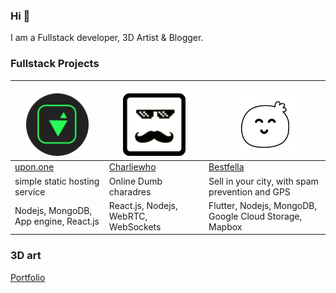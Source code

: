 ### Hi 👋 
I am a Fullstack developer, 3D Artist & Blogger.
<br/>
### Fullstack Projects

| <br/><img src="./upon.one.png" height="100" width="100"><br/>  | <br/><img src="./charliewho.png" height="100" width="100"><br/>  | <br/><img src="./bestfella.png" height="100" width="100"> <br/> |
| ------------- | ------------- | ------------- |
| [upon.one](https://www.upon.one)  | [Charliewho](https://charliewho.upon.one) |  [Bestfella](https://bestfella.upon.one) |
| simple static hosting service  | Online Dumb charadres  |  Sell in your city, with spam prevention and GPS  |
| Nodejs, MongoDB, App engine, React.js | React.js, Nodejs, WebRTC, WebSockets  |  Flutter, Nodejs, MongoDB, Google Cloud Storage, Mapbox |


### 3D art



[Portfolio](https://www.artstation.com/itsarnavsingh)

<!--
**itsarnavsingh/itsarnavsingh** is a ✨ _special_ ✨ repository because its `README.md` (this file) appears on your GitHub profile.

Here are some ideas to get you started:

- 🔭 I’m currently working on ...
- 🌱 I’m currently learning ...
- 👯 I’m looking to collaborate on ...
- 🤔 I’m looking for help with ...
- 💬 Ask me about ...
- 📫 How to reach me: ...
- 😄 Pronouns: ...
- ⚡ Fun fact: ...
-->
